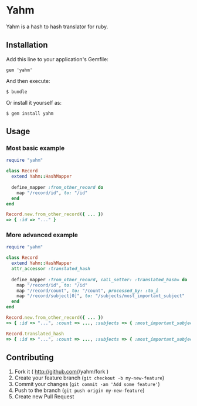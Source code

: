 # Yahm

Yahm is a hash to hash translator for ruby.

## Installation

Add this line to your application's Gemfile:

    gem 'yahm'

And then execute:

    $ bundle

Or install it yourself as:

    $ gem install yahm

## Usage


### Most basic example

```ruby
require "yahm"

class Record
  extend Yahm::HashMapper
  
  define_mapper :from_other_record do
    map "/record/id", to: "/id"
  end
end

Record.new.from_other_record({ ... })
=> { :id => "..." }
```

### More advanced example

```ruby
require "yahm"

class Record
  extend Yahm::HashMapper
  attr_accessor :translated_hash
  
  define_mapper :from_other_record, call_setter: :translated_hash= do
    map "/record/id", to: "/id"
    map "/record/count", to: "/count", processed_by: :to_i
    map "/record/subject[0]", to: "/subjects/most_important_subject"
  end
end

Record.new.from_other_record({ ... })
=> { :id => "...", :count => ..., :subjects => { :most_important_subject => "..."} }

Record.translated_hash
=> { :id => "...", :count => ..., :subjects => { :most_important_subject => "..."} }
```

## Contributing

1. Fork it ( http://github.com/<my-github-username>/yahm/fork )
2. Create your feature branch (`git checkout -b my-new-feature`)
3. Commit your changes (`git commit -am 'Add some feature'`)
4. Push to the branch (`git push origin my-new-feature`)
5. Create new Pull Request
